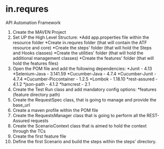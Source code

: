 # in.requres
API Automation Framework
1. Create the MAVEN Project
2. Set UP the High Level Structure:
    *Add app.properties file within the resource folder
    *Create in.requres folder (that will contain the ATF resource and core)
    *Create the steps' folder (that will hold the Steps and Hooks classes)
    *Create the utilities' folder (that will hold the additional management classes)
    *Create the features' folder (that will hold the features files)
3. Open the POM file and add the following dependencies:
    *Junit - 4.13
    *Selenium-Java - 3.141.59
    *Cucumber-Java - 4.7.4
    *Cucumber-Junit - 4.7.4
    *Cucumber-Piccontainer - 1.2.5
    *Lombok - 1.18.10
    *rest-assured - 4.1.2
    *json-path - 4.1.2
    *hamcrest - 2.1
4. Create the Test Run class and add mandatory config options:
    *features (feature directory path)
5. Create the RequestSpec class, that is going to manage and provide the base_url
6. Create a maven profile within the POM file
7. Create the RequestsManager class that is going to perform all the REST-Assured requests
8. Create the ScenarioContext class that is aimed to hold the context through the TCs
9. Create the first feature file
10. Define the first Scenario and build the steps within the steps' directory.
